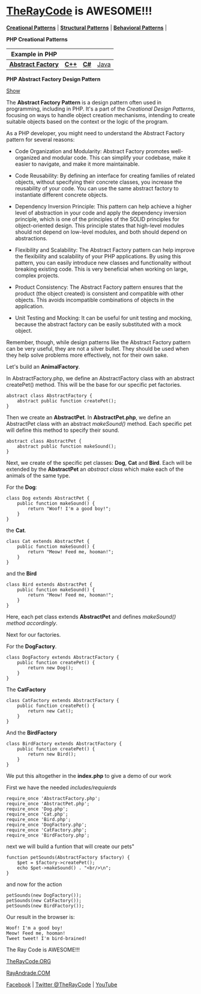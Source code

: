 # [TheRayCode](../../README.md) is AWESOME!!! 

**[Creational Patterns](../README.md)** | **[Structural Patterns](../../Structural/README.md)** | **[Behavioral Patterns](../../Behavioral/README.md)** |

**PHP Creational Patterns**

|Example in PHP|   |   |   |
|---|---|---|---|
| [**Abstract Factory**](README.md) | [**C++**](../../../CPP/Creational/AbstractFactory/README.md) | [**C#**](../../../Csharp/Creational/AbstractFactory/README.md) | [Java](../../../Java/Creational/AbstractFactory/README.md) 

**PHP Abstract Factory Design Pattern**

[Show](./script/page01.md)

The **Abstract Factory Pattern** is a design pattern often used in programming, including in PHP. It's a part of the *Creational Design Patterns*, focusing on ways to handle object creation mechanisms, intending to create suitable objects based on the context or the logic of the program.

As a PHP developer, you might need to understand the Abstract Factory pattern for several reasons:

- Code Organization and Modularity: Abstract Factory promotes well-organized and modular code. This can simplify your codebase, make it easier to navigate, and make it more maintainable.

- Code Reusability: By defining an interface for creating families of related objects, without specifying their concrete classes, you increase the reusability of your code. You can use the same abstract factory to instantiate different concrete objects.

- Dependency Inversion Principle: This pattern can help achieve a higher level of abstraction in your code and apply the dependency inversion principle, which is one of the principles of the SOLID principles for object-oriented design. This principle states that high-level modules should not depend on low-level modules, and both should depend on abstractions.

- Flexibility and Scalability: The Abstract Factory pattern can help improve the flexibility and scalability of your PHP applications. By using this pattern, you can easily introduce new classes and functionality without breaking existing code. This is very beneficial when working on large, complex projects.

- Product Consistency: The Abstract Factory pattern ensures that the product (the object created) is consistent and compatible with other objects. This avoids incompatible combinations of objects in the application.

- Unit Testing and Mocking: It can be useful for unit testing and mocking, because the abstract factory can be easily substituted with a mock object.

Remember, though, while design patterns like the Abstract Factory pattern can be very useful, they are not a silver bullet. They should be used when they help solve problems more effectively, not for their own sake.

Let's build an **AnimalFactory**.

In AbstractFactory.php, we define an AbstractFactory class with an abstract createPet() method. This will be the base for our specific pet factories.

```
abstract class AbstractFactory {
    abstract public function createPet();
}
```

Then we create an **AbstractPet**. In **AbstractPet.php**, we define an AbstractPet class with an abstract *makeSound()* method. Each specific pet will define this method to specify their sound.

```
abstract class AbstractPet {
    abstract public function makeSound();
}
```
Next, we create of the specific pet classes: **Dog**, **Cat** and **Bird**.
Each will be extended by the **AbstractPet** an *abstract class* which make each of the animals of the same type.

For the **Dog**:

```
class Dog extends AbstractPet {
    public function makeSound() {
        return "Woof! I'm a good boy!";
    }
}
```
the **Cat**.

```
class Cat extends AbstractPet {
    public function makeSound() {
        return "Meow! Feed me, hooman!";
    }
}
```

and the **Bird**

```
class Bird extends AbstractPet {
    public function makeSound() {
        return "Meow! Feed me, hooman!";
    }
}
```
Here, each pet class extends **AbstractPet** and defines *makeSound() method accordingly*.


Next for our factories.

For the **DogFactory**.

```
class DogFactory extends AbstractFactory {
    public function createPet() {
        return new Dog();
    }
}
```

The **CatFactory**

```
class CatFactory extends AbstractFactory {
    public function createPet() {
        return new Cat();
    }
}
```

And the **BirdFactory**

```
class BirdFactory extends AbstractFactory {
    public function createPet() {
        return new Bird();
    }
}
```

We put this altogether in the **index.php** to give a demo of our work

First we have the needed *includes/requierds*

```
require_once 'AbstractFactory.php';
require_once 'AbstractPet.php';
require_once 'Dog.php';
require_once 'Cat.php';
require_once 'Bird.php';
require_once 'DogFactory.php';
require_once 'CatFactory.php';
require_once 'BirdFactory.php';
```

next we will build a funtion that will create our pets"

```
function petSounds(AbstractFactory $factory) {
    $pet = $factory->createPet();
    echo $pet->makeSound() . "<br/>\n";
}
```

and now for the action

```
petSounds(new DogFactory());
petSounds(new CatFactory());
petSounds(new BirdFactory());
```

Our result in the browser is:

```
Woof! I'm a good boy!
Meow! Feed me, hooman!
Tweet tweet! I'm bird-brained!
```
The Ray Code is AWESOME!!!


[TheRayCode.ORG](https://www.TheRayCode.org)

[RayAndrade.COM](https://www.RayAndrade.com)


[Facebook](https://www.facebook.com/TheRayCode/) | [Twitter @TheRayCode](https://www.twitter.com/TheRayCode/) | [YouTube](https://www.youtube.com/TheRayCode/)
